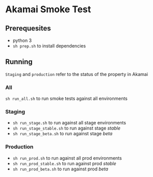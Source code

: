 # Akamai Smoke Test

## Prerequesites

* python 3
* `sh prep.sh` to install dependencies

## Running

`Staging` and `production` refer to the status of the property in Akamai

### All

`sh run_all.sh` to run smoke tests against all environments

### Staging

* `sh run_stage.sh` to run against all stage environments
* `sh run_stage_stable.sh` to run against stage *stable*
* `sh run_stage_beta.sh` to run against stage *beta*

### Production

* `sh run_prod.sh` to run against all prod environments
* `sh run_prod_stable.sh` to run against prod *stable*
* `sh run_prod_beta.sh` to run against prod *beta*
